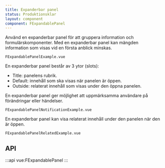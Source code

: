 ```yaml
---
title: Expanderbar panel
status: Produktionsklar
layout: component
component: FExpandablePanel
---
```


Använd en expanderbar panel för att gruppera information och formulärskomponenter. Med en expanderbar panel kan mängden information som visas vid en första anblick minskas.

```import test-id=example
FExpandablePanelExample.vue
```

En expanderbar panel består av 3 ytor (slots):

- Title: panelens rubrik.
- Default: innehåll som ska visas när panelen är öppen.
- Outside: relaterat innehåll som visas under den öppna panelen.

En expanderbar panel ger möjlighet att uppmärksamma användare på förändringar eller händelser.

```import test-id=notification-example
FExpandablePanelNotificationExample.vue
```

En expanderbar panel kan visa relaterat innehåll under den panelen när den är öppen.

```import test-id=related-example
FExpandablePanelRelatedExample.vue
```

## API

:::api
vue:FExpandablePanel
:::
